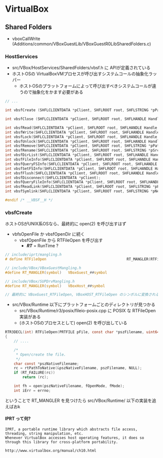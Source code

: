 # VirtualBox

## Shared Folders

 * vboxCallWrite (Additions/common/VBoxGuestLib/VBoxGuestR0LibSharedFolders.c)

### HostServices

 * src/VBox/HostServices/SharedFolders/vbsf.h に APIが定義されている
 * ホストOSの VirtualBoxVMプロセスが呼び出すシステムコールの抽象化ラッパー
   * ホストOSのプラットフォームによって呼び出すべきシステムコールが違うので抽象化をかます必要がある

```c
// ...

int vbsfCreate (SHFLCLIENTDATA *pClient, SHFLROOT root, SHFLSTRING *pPath, uint32_t cbPath, SHFLCREATEPARMS *pParms);

int vbsfClose (SHFLCLIENTDATA *pClient, SHFLROOT root, SHFLHANDLE Handle);

int vbsfRead(SHFLCLIENTDATA *pClient, SHFLROOT root, SHFLHANDLE Handle, uint64_t offset, uint32_t *pcbBuffer, uint8_t *pBuffer);
int vbsfWrite(SHFLCLIENTDATA *pClient, SHFLROOT root, SHFLHANDLE Handle, uint64_t offset, uint32_t *pcbBuffer, uint8_t *pBuffer);
int vbsfLock(SHFLCLIENTDATA *pClient, SHFLROOT root, SHFLHANDLE Handle, uint64_t offset, uint64_t length, uint32_t flags);
int vbsfUnlock(SHFLCLIENTDATA *pClient, SHFLROOT root, SHFLHANDLE Handle, uint64_t offset, uint64_t length, uint32_t flags);
int vbsfRemove(SHFLCLIENTDATA *pClient, SHFLROOT root, SHFLSTRING *pPath, uint32_t cbPath, uint32_t flags);
int vbsfRename(SHFLCLIENTDATA *pClient, SHFLROOT root, SHFLSTRING *pSrc, SHFLSTRING *pDest, uint32_t flags);
int vbsfDirList(SHFLCLIENTDATA *pClient, SHFLROOT root, SHFLHANDLE Handle, SHFLSTRING *pPath, uint32_t flags, uint32_t *pcbBuffer, uint8_t *pBuffer, uint32_t *pIndex, uint32_t *pcFiles);
int vbsfFileInfo(SHFLCLIENTDATA *pClient, SHFLROOT root, SHFLHANDLE Handle, uint32_t flags, uint32_t *pcbBuffer, uint8_t *pBuffer);
int vbsfQueryFSInfo(SHFLCLIENTDATA *pClient, SHFLROOT root, SHFLHANDLE Handle, uint32_t flags, uint32_t *pcbBuffer, uint8_t *pBuffer);
int vbsfSetFSInfo(SHFLCLIENTDATA *pClient, SHFLROOT root, SHFLHANDLE Handle, uint32_t flags, uint32_t *pcbBuffer, uint8_t *pBuffer);
int vbsfFlush(SHFLCLIENTDATA *pClient, SHFLROOT root, SHFLHANDLE Handle);
int vbsfDisconnect(SHFLCLIENTDATA *pClient);
int vbsfQueryFileInfo(SHFLCLIENTDATA *pClient, SHFLROOT root, SHFLHANDLE Handle, uint32_t flags, uint32_t *pcbBuffer, uint8_t *pBuffer);
int vbsfReadLink(SHFLCLIENTDATA *pClient, SHFLROOT root, SHFLSTRING *pPath, uint32_t cbPath, uint8_t *pBuffer, uint32_t cbBuffer);
int vbsfSymlink(SHFLCLIENTDATA *pClient, SHFLROOT root, SHFLSTRING *pNewPath, SHFLSTRING *pOldPath, SHFLFSOBJINFO *pInfo);

#endif /* __VBSF__H */
```

### vbsfCreate

ホストOSがUNIX系OSなら、最終的に open(2) を呼び出すはず

 * vbfsOpenFile か vbsfOpenDir に続く
   * vbsfOpenFile から RTFileOpen を呼び出す
     * ___RT___ = RunTime ?
  
```c
// include/iprt/mangling.h
# define RTFileOpen                                     RT_MANGLER(RTFileOpen)

// include/VBox/VBoxGuestMangling.h
#define RT_MANGLER(symbol)   VBoxGuest_##symbol

// include/VBox/SUPDrvMangling.h
#define RT_MANGLER(symbol)   VBoxHost_##symbol

// 最終的に VBoxGuest_RTFileOpen, VBoxHOST_RTFileOpen のシンボルに変換される?
```

 * src/VBox/Runtime 以下にプラットフォームごとのディレクトリが見つかる
   * src/VBox/Runtime/r3/posix/fileio-posix.cpp に POSIX な RTFileOpen実装がある
   * (ホストOSのプロセスとして) open(2) を呼び出している

```c
RTR3DECL(int) RTFileOpen(PRTFILE pFile, const char *pszFilename, uint64_t fOpen)
{
    // ....

    /*
     * Open/create the file.
     */
    char const *pszNativeFilename;
    rc = rtPathToNative(&pszNativeFilename, pszFilename, NULL);
    if (RT_FAILURE(rc))
        return (rc);

    int fh = open(pszNativeFilename, fOpenMode, fMode);
    int iErr = errno;
```    

ということで RT_MANGLER を見つけたら src/VBox/Runtime/ 以下の実装を追えばおk

#### IPRT って何?

```
IPRT, a portable runtime library which abstracts file access, threading, string manipulation, etc. 
Whenever VirtualBox accesses host operating features, it does so through this library for cross-platform portability.

http://www.virtualbox.org/manual/ch10.html
```
